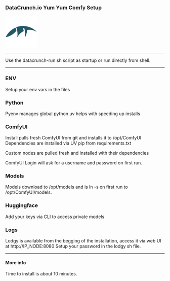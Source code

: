 ### DataCrunch.io Yum Yum Comfy Setup

<img src="https://github.com/ddesmond/datacrunch-templates/blob/main/assets/dclogo.png?raw=true" width="100">

<hr>

Use the datacrunch-run.sh script as startup or run directly from shell.

<hr>

### ENV
Setup your env vars in the files

### Python
Pyenv manages global python
uv helps with speeding up installs

### ComfyUI
Install pulls fresh ComfyUI from git and installs it to /opt/ComfyUI
Dependencies are installed via UV pip from requirements.txt

Custom nodes are pulled fresh and installed with their dependencies

ComfyUI Login will ask for a username and password on first run.

### Models
Models download to /opt/models and is ln -s on first run to /opt/ComfyUI/models.


### Huggingface
Add your keys via CLI to access private models


### Logs
Lodgy is available from the begging of the installation, access it via web UI at http://IP_NODE:8080
Setup your password in the lodgy sh file.

<hr>

#### More info
Time to install is about 10 minutes.
